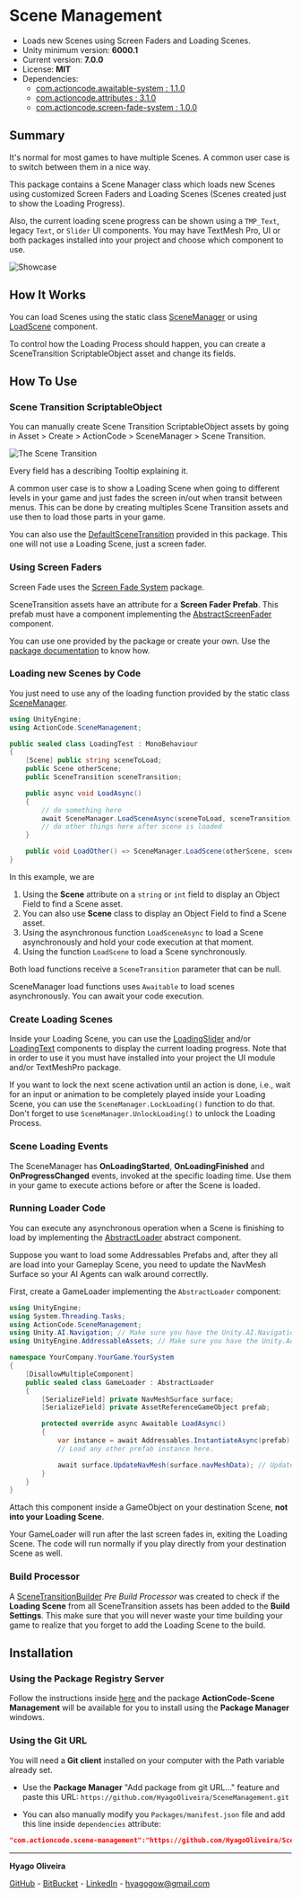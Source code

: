# Scene Management

* Loads new Scenes using Screen Faders and Loading Scenes.
* Unity minimum version: **6000.1**
* Current version: **7.0.0**
* License: **MIT**
* Dependencies:
    - [com.actioncode.awaitable-system : 1.1.0](https://github.com/HyagoOliveira/AwaitableSystem/tree/1.1.0)
    - [com.actioncode.attributes : 3.1.0](https://github.com/HyagoOliveira/Attributes/tree/3.1.0)
    - [com.actioncode.screen-fade-system : 1.0.0](https://github.com/HyagoOliveira/ScreenFadeSystem/tree/1.0.0)

## Summary

It's normal for most games to have multiple Scenes. A common user case is to switch between them in a nice way.

This package contains a Scene Manager class which loads new Scenes using customized Screen Faders and Loading Scenes (Scenes created just to show the Loading Progress). 

Also, the current loading scene progress can be shown using a ``TMP_Text``, legacy ```Text```, or ```Slider``` UI components. You may have TextMesh Pro, UI or both packages installed into your project and choose which component to use.

![Showcase](/Documentation~/load-scene-showcase.gif "Scene Manager")

## How It Works

You can load Scenes using the static class [SceneManager](/Runtime/SceneManager/SceneManager.cs) or using [LoadScene](/Runtime/Utils/LoadScene.cs) component.

To control how the Loading Process should happen, you can create a SceneTransition ScriptableObject asset and change its fields. 

## How To Use

### Scene Transition ScriptableObject

You can manually create Scene Transition ScriptableObject assets by going in Asset > Create > ActionCode > SceneManager > Scene Transition. 

![The Scene Transition](/Documentation~/scene-transition.png "The Scene Transition")

Every field has a describing Tooltip explaining it.

A common user case is to show a Loading Scene when going to different levels in your game and just fades the screen in/out when transit between menus.
This can be done by creating multiples Scene Transition assets and use then to load those parts in your game.

You can also use the [DefaultSceneTransition](/Transitions/DefaultSceneTransition.asset) provided in this package. This one will not use a Loading Scene, just a screen fader.

### Using Screen Faders

Screen Fade uses the [Screen Fade System](https://github.com/HyagoOliveira/ScreenFadeSystem) package.

SceneTransition assets have an attribute for a **Screen Fader Prefab**. This prefab must have a component implementing the [AbstractScreenFader](https://github.com/HyagoOliveira/ScreenFadeSystem/blob/main/Runtime/AbstractScreenFader.cs) component.

You can use one provided by the package or create your own. Use the [package documentation](https://github.com/HyagoOliveira/ScreenFadeSystem?tab=readme-ov-file#how-to-use) to know how.

### Loading new Scenes by Code

You just need to use any of the loading function provided by the static class [SceneManager](/Runtime/SceneManager/SceneManager.cs).

```csharp
using UnityEngine;
using ActionCode.SceneManagement;

public sealed class LoadingTest : MonoBehaviour
{
    [Scene] public string sceneToLoad;
    public Scene otherScene;
    public SceneTransition sceneTransition;

    public async void LoadAsync()
    {
        // do something here
        await SceneManager.LoadSceneAsync(sceneToLoad, sceneTransition);
        // do other things here after scene is loaded
    }

    public void LoadOther() => SceneManager.LoadScene(otherScene, sceneTransition);   
}
```

In this example, we are

1. Using the **Scene** attribute on a ```string``` or ```int``` field to display an Object Field to find a Scene asset.
2. You can also use **Scene** class to display an Object Field to find a Scene asset.
3. Using the asynchronous function ```LoadSceneAsync``` to load a Scene asynchronously and hold your code execution at that moment.
4. Using the function ```LoadScene``` to load a Scene synchronously.

Both load functions receive a ```SceneTransition``` parameter that can be null. 

SceneManager load functions uses `Awaitable` to load scenes asynchronously. You can await your code execution.

### Create Loading Scenes

Inside your Loading Scene, you can use the [LoadingSlider](/Runtime/UI/LoadingSlider.cs) and/or [LoadingText](/Runtime/UI/LoadingText.cs) components to display the current loading progress. Note that in order to use it you must have installed into your project the UI module and/or TextMeshPro package.

If you want to lock the next scene activation until an action is done, i.e., wait for an input or animation to be completely played inside your Loading Scene, you can use the ```SceneManager.LockLoading()``` function to do that. Don't forget to use ```SceneManager.UnlockLoading()``` to unlock the Loading Process.

### Scene Loading Events

The SceneManager has **OnLoadingStarted**, **OnLoadingFinished** and **OnProgressChanged** events, invoked at the specific loading time. Use them in your game to execute actions before or after the Scene is loaded.

### Running Loader Code

You can execute any asynchronous operation when a Scene is finishing to load by implementing the [AbstractLoader](/Runtime/SceneManager/AbstractLoader.cs) abstract component.

Suppose you want to load some Addressables Prefabs and, after they all are load into your Gameplay Scene, you need to update the NavMesh Surface so your AI Agents can walk around correctlly.

First, create a GameLoader implementing the `AbstractLoader` component:

```csharp
using UnityEngine;
using System.Threading.Tasks;
using ActionCode.SceneManagement;
using Unity.AI.Navigation; // Make sure you have the Unity.AI.Navigation package installed
using UnityEngine.AddressableAssets; // Make sure you have the Unity.Addressables package installed

namespace YourCompany.YourGame.YourSystem
{
    [DisallowMultipleComponent]
    public sealed class GameLoader : AbstractLoader
    {
        [SerializeField] private NavMeshSurface surface;
        [SerializeField] private AssetReferenceGameObject prefab;

        protected override async Awaitable LoadAsync() 
        {
            var instance = await Addressables.InstantiateAsync(prefab).Task;
            // Load any other prefab instance here.

            await surface.UpdateNavMesh(surface.navMeshData); // Update the Navemesh Surface
        }
    }
}
```

Attach this component inside a GameObject on your destination Scene, **not into your Loading Scene**. 

Your GameLoader will run after the last screen fades in, exiting the Loading Scene. The code will run normally if you play directly from your destination Scene as well.

### Build Processor

A [SceneTransitionBuilder](/Editor/Build/SceneTransitionBuilder.cs) *Pre Build Processor* was created to check if the **Loading Scene** from all SceneTransition assets has been added to the **Build Settings**. This make sure that you will never waste your time building your game to realize that you forget to add the Loading Scene to the build.

## Installation

### Using the Package Registry Server

Follow the instructions inside [here](https://cutt.ly/ukvj1c8) and the package **ActionCode-Scene Management** 
will be available for you to install using the **Package Manager** windows.

### Using the Git URL

You will need a **Git client** installed on your computer with the Path variable already set. 

- Use the **Package Manager** "Add package from git URL..." feature and paste this URL: `https://github.com/HyagoOliveira/SceneManagement.git`

- You can also manually modify you `Packages/manifest.json` file and add this line inside `dependencies` attribute: 

```json
"com.actioncode.scene-management":"https://github.com/HyagoOliveira/SceneManagement.git"
```
---

**Hyago Oliveira**

[GitHub](https://github.com/HyagoOliveira) -
[BitBucket](https://bitbucket.org/HyagoGow/) -
[LinkedIn](https://www.linkedin.com/in/hyago-oliveira/) -
<hyagogow@gmail.com>
